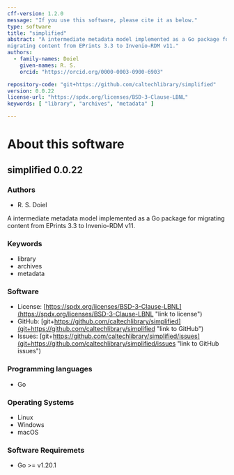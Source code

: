 ```yaml
---
cff-version: 1.2.0
message: "If you use this software, please cite it as below."
type: software
title: "simplified"
abstract: "A intermediate metadata model implemented as a Go package for
migrating content from EPrints 3.3 to Invenio-RDM v11."
authors:
  - family-names: Doiel
    given-names: R. S.
    orcid: "https://orcid.org/0000-0003-0900-6903"

repository-code: "git+https://github.com/caltechlibrary/simplified"
version: 0.0.22
license-url: "https://spdx.org/licenses/BSD-3-Clause-LBNL"
keywords: [ "library", "archives", "metadata" ]

---
```


About this software
===================

## simplified 0.0.22

### Authors

- R. S. Doiel


A intermediate metadata model implemented as a Go package for migrating
content from EPrints 3.3 to Invenio-RDM v11.

### Keywords

- library
- archives
- metadata

### Software

- License: [https://spdx.org/licenses/BSD-3-Clause-LBNL](https://spdx.org/licenses/BSD-3-Clause-LBNL "link to license")
- GitHub: [git+https://github.com/caltechlibrary/simplified](git+https://github.com/caltechlibrary/simplified "link to GitHub")
- Issues: [git+https://github.com/caltechlibrary/simplified/issues](git+https://github.com/caltechlibrary/simplified/issues "link to GitHub issues")


### Programming languages

- Go

### Operating Systems

- Linux
- Windows
- macOS

### Software Requiremets

- Go &gt;= v1.20.1

